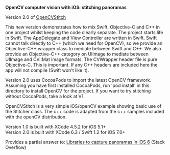 __OpenCV computer vision with iOS: stitching panoramas__  

Version 2.0 of [OpenCVStitch](http://github.com/foundry/OpenCVStitch)

This new version demonstrates how to mix Swift, Objective-C and C++ in one project whilst keeping the code clearly separate. The project starts life in Swift. The AppDelegate and View Controller are written in Swift. Swift cannot talk directly to C++ (which we need for OpenCV), so we provide an Objective-C++ wrapper class to mediate between Swift and C++. We also provide an Objective-C++ category on UIImage to mediate between UIImage and CV::Mat image formats. The CVWrapper header file is pure Objective-C. This is important. If any C++ headers are included here the app will not compile (Swift won't like it).

Version 2.0 uses CocoaPods to import the latest OpenCV framework. Assuming you have first installed CocoaPods, run 'pod install' in this directory to install OpenCV for the project. If you want to try stitching without CocoaPods, take a look at V1.

OpenCVStitch is a very simple iOS/openCV example showing basic use of the Stitcher class. The c++ code is adapted from the c++ samples included with the openCV distribution.  

Version 1.0 is built with XCode 4.5.2 for iOS 5.1+   
Version 2.0 is built with XCode 6.3 / Swift 1.2 for iOS 7.0+  

Provides a partial answer to: [Libraries to capture panoramas in iOS 6](http://stackoverflow.com/questions/14062932/libraries-to-capture-panorama-in-ios-6/14064788#14064788) (Stack Overflow)

